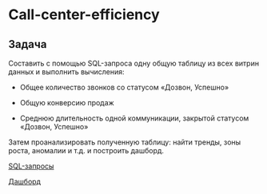 # Call-center-efficiency

## Задача

Составить с помощью SQL-запроса одну общую таблицу из всех витрин данных и выполнить вычисления:
- Общее количество звонков со статусом «Дозвон, Успешно»

- Общую конверсию продаж

 - Среднюю длительность одной коммуникации, закрытой статусом «Дозвон, Успешно»

 

Затем проанализировать полученную таблицу: найти тренды, зоны роста, аномалии и т.д. и построить дашборд.

[SQL-запросы](https://colab.research.google.com/drive/1eCPkx6ojc_xvKjnks7T1h8BroJeK29UT?usp=sharing#scrollTo=qC0DI3syol4K)

[Дашборд](https://public.tableau.com/app/profile/vladislav.filyanin/viz/Callcenterdashboard_16855595999890/Dashboard1?publish=yes)
